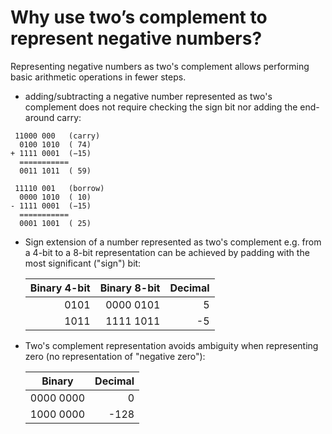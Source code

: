 # Why use two’s complement to represent negative numbers? #
Representing negative numbers as two's complement allows performing basic arithmetic operations in fewer steps.
- adding/subtracting a negative number represented as two's complement does not require checking the sign bit nor adding the end-around carry:

<pre><code> 11000 000   (carry)
  0100 1010  ( 74)
+ 1111 0001  (−15)
  ===========
  0011 1011  ( 59)
</code></pre>

<pre><code> 11110 001   (borrow)
  0000 1010  ( 10)
- 1111 0001  (−15)
  ===========
  0001 1001  ( 25)
</code></pre>

- Sign extension of a number represented as two's complement e.g. from a 4-bit to a 8-bit representation can be achieved by padding with the most significant ("sign") bit:

	Binary 4-bit | Binary 8-bit | Decimal
	---:|------:|--------:
	0101 | 0000 0101 |  5
	1011 | 1111 1011 | -5

- Two's complement representation avoids ambiguity when representing zero (no representation of "negative zero"):

	Binary | Decimal
	-------|-------:
	0000 0000 |    0
	1000 0000 | -128 
